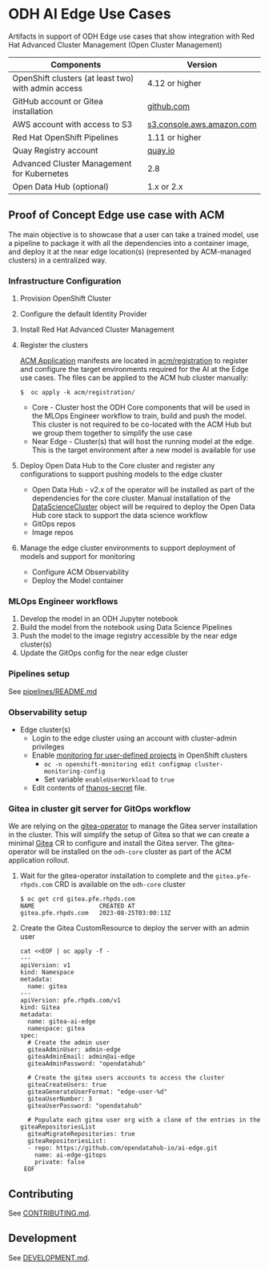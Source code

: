 # ODH AI Edge Use Cases

Artifacts in support of ODH Edge use cases that show integration with Red Hat Advanced Cluster Management (Open Cluster Management)

| Components                                          | Version        |
|-----------------------------------------------------|----------------|
| OpenShift clusters (at least two) with admin access | 4.12 or higher |
| GitHub account or Gitea installation                | [github.com](https://github.com/) |
| AWS account with access to S3                       | [s3.console.aws.amazon.com](https://s3.console.aws.amazon.com/) |
| Red Hat OpenShift Pipelines                         | 1.11 or higher |
| Quay Registry account                               | [quay.io](https://quay.io/) |
| Advanced Cluster Management for Kubernetes          | 2.8            |
| Open Data Hub (optional)                            | 1.x or 2.x     |

## Proof of Concept Edge use case with ACM

The main objective is to showcase that a user can take a trained model, use a pipeline to package it with all the dependencies into a container image, and deploy it at the near edge location(s) (represented by ACM-managed clusters) in a centralized way.

### Infrastructure Configuration

1. Provision OpenShift Cluster
1. Configure the default Identity Provider
1. Install Red Hat Advanced Cluster Management
1. Register the clusters

   [ACM Application](https://access.redhat.com/documentation/en-us/red_hat_advanced_cluster_management_for_kubernetes/2.8/html/applications/managing-applications) manifests are located in [acm/registration](acm/registration) to register and configure the target environments required for the AI at the Edge use cases.  The files can be applied to the ACM hub cluster manually:
   ```
   $  oc apply -k acm/registration/
   ```
   * Core - Cluster host the ODH Core components that will be used in the MLOps Engineer workflow to train, build and push the model.  This cluster is not required to be co-located with the ACM Hub but we group them together to simplify the use case
   * Near Edge - Cluster(s) that will host the running model at the edge.  This is the target environment after a new model is available for use
1. Deploy Open Data Hub to the Core cluster and register any configurations to support pushing models to the edge cluster
   * Open Data Hub - v2.x of the operator will be installed as part of the dependencies for the core cluster.  Manual installation of the [DataScienceCluster](https://github.com/opendatahub-io/opendatahub-operator#example-datasciencecluster) object will be required to deploy the Open Data Hub core stack to support the data science workflow
   * GitOps repos
   * Image repos
1. Manage the edge cluster environments to support deployment of models and support for monitoring
   * Configure ACM Observability
   * Deploy the Model container

### MLOps Engineer workflows

1. Develop the model in an ODH Jupyter notebook
1. Build the model from the notebook using Data Science Pipelines
1. Push the model to the image registry accessible by the near edge cluster(s)
1. Update the GitOps config for the near edge cluster

### Pipelines setup

See [pipelines/README.md](pipelines/README.md)

### Observability setup

* Edge cluster(s)
  * Login to the edge cluster using an account with cluster-admin privileges
  * Enable [monitoring for user-defined projects](https://access.redhat.com/documentation/en-us/openshift_container_platform/4.13/html/monitoring/enabling-monitoring-for-user-defined-projects) in OpenShift clusters
    * `oc -n openshift-monitoring edit configmap cluster-monitoring-config`
    * Set variable `enableUserWorkload` to `true`
  * Edit contents of [thanos-secret](acm/odh-core/acm-observability/secrets/thanos.yaml) file.

### Gitea in cluster git server for GitOps workflow
We are relying on the [gitea-operator](https://github.com/rhpds/gitea-operator) to manage the Gitea server installation in the cluster.  This will simplify the setup of Gitea so that we can create a minimal [Gitea](https://github.com/rhpds/gitea-operator#migrating-repositories-for-created-users) CR to configure and install the Gitea server.  The gitea-operator will be installed on the `odh-core` cluster as part of the ACM application rollout.

1. Wait for the gitea-operator installation to complete and the `gitea.pfe-rhpds.com` CRD is available on the `odh-core` cluster
   ```
   $ oc get crd gitea.pfe.rhpds.com
   NAME                  CREATED AT
   gitea.pfe.rhpds.com   2023-08-25T03:00:13Z
   ```

1. Create the Gitea CustomResource to deploy the server with an admin user
   ```
   cat <<EOF | oc apply -f -
   ---
   apiVersion: v1
   kind: Namespace
   metadata:
     name: gitea
   ---
   apiVersion: pfe.rhpds.com/v1
   kind: Gitea
   metadata:
     name: gitea-ai-edge
     namespace: gitea
   spec:
     # Create the admin user
     giteaAdminUser: admin-edge
     giteaAdminEmail: admin@ai-edge
     giteaAdminPassword: "opendatahub"

     # Create the gitea users accounts to access the cluster
     giteaCreateUsers: true
     giteaGenerateUserFormat: "edge-user-%d"
     giteaUserNumber: 3
     giteaUserPassword: "opendatahub"

     # Populate each gitea user org with a clone of the entries in the giteaRepositoriesList
     giteaMigrateRepositories: true
     giteaRepositoriesList:
     - repo: https://github.com/opendatahub-io/ai-edge.git
       name: ai-edge-gitops
       private: false
    EOF
   ```

## Contributing

See [CONTRIBUTING.md](CONTRIBUTING.md).

## Development

See [DEVELOPMENT.md](DEVELOPMENT.md).
